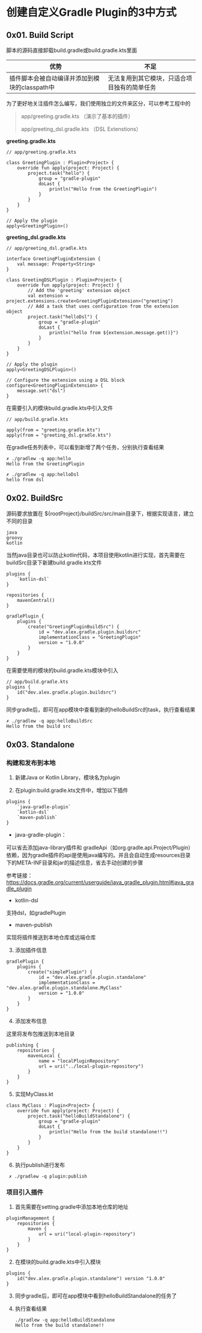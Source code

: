 # 创建自定义Gradle Plugin的3中方式



## 0x01. Build Script

脚本的源码直接卸载build.gradle或build.gradle.kts里面

| 优势                                          | 不足                                         |
| --------------------------------------------- | -------------------------------------------- |
| 插件脚本会被自动编译并添加到模块的classpath中 | 无法复用到其它模块，只适合项目独有的简单任务 |

为了更好地关注插件怎么编写，我们使用独立的文件来区分，可以参考工程中的

> app/greeting.gradle.kts （演示了基本的插件）
>
> app/greeting_dsl.gradle.kts （DSL Extenstions）

**greeting.gradle.kts**

```
// app/greeting.gradle.kts

class GreetingPlugin : Plugin<Project> {
    override fun apply(project: Project) {
        project.task("hello") {
            group = "gradle-plugin"
            doLast {
                println("Hello from the GreetingPlugin")
            }
        }
    }
}

// Apply the plugin
apply<GreetingPlugin>()
```

**greeting_dsl.gradle.kts**

```
// app/greeting_dsl.gradle.kts

interface GreetingPluginExtension {
    val message: Property<String>
}

class GreetingDSLPlugin : Plugin<Project> {
    override fun apply(project: Project) {
        // Add the 'greeting' extension object
        val extension = project.extensions.create<GreetingPluginExtension>("greeting")
        // Add a task that uses configuration from the extension object
        project.task("helloDsl") {
            group = "gradle-plugin"
            doLast {
                println("hello from ${extension.message.get()}")
            }
        }
    }
}

// Apply the plugin
apply<GreetingDSLPlugin>()

// Configure the extension using a DSL block
configure<GreetingPluginExtension> {
    message.set("dsl")
}
```



在需要引入的模块build.gradle.kts中引入文件

```
// app/build.gradle.kts

apply(from = "greeting.gradle.kts")
apply(from = "greeting_dsl.gradle.kts")
```

在gradle任务列表中，可以看到新增了两个任务，分别执行查看结果

```
✗ ./gradlew -q app:hello
Hello from the GreetingPlugin

✗ ./gradlew -q app:helloDsl
hello from dsl
```



## 0x02. BuildSrc

源码要求放置在 ${rootProject}/buildSrc/src/main目录下，根据实现语言，建立不同的目录

```
java
groovy
kotlin
```

当然java目录也可以防止kotlin代码，本项目使用kotlin进行实现，首先需要在buildSrc目录下新建build.gradle.kts文件

```
plugins {
    `kotlin-dsl`
}

repositories {
    mavenCentral()
}

gradlePlugin {
    plugins {
        create("GreetingPluginBuildSrc") {
            id = "dev.alex.gradle.plugin.buildsrc"
            implementationClass = "GreetingPlugin"
            version = "1.0.0"
        }
    }
}
```



在需要使用的模块的build.gradle.kts模块中引入

```
// app/build.gradle.kts
plugins {
    id("dev.alex.gradle.plugin.buildsrc")
}
```

同步gradle后，即可在app模块中查看到新的helloBuildSrc的task，执行查看结果

```
✗ ./gradlew -q app:helloBuildSrc
Hello from the build src
```



## 0x03. Standalone

### 构建和发布到本地

1. 新建Java or Kotlin Library，模块名为plugin

2. 在plugin:build.gradle.kts文件中，增加以下插件

```
plugins {
    `java-gradle-plugin`
    `kotlin-dsl`
    `maven-publish`
}
```

- java-gradle-plugin：

可以省去添加java-library插件和 gradleApi（如org.gradle.api.Project/Plugin）依赖，因为gradle插件的api是使用java编写的。并且会自动生成resources目录下的META-INF目录和jar的描述信息，省去手动创建的步骤

参考链接：https://docs.gradle.org/current/userguide/java_gradle_plugin.html#java_gradle_plugin



- kotlin-dsl

支持dsl，如gradlePlugin



- maven-publish

实现将插件推送到本地仓库或远端仓库



3. 添加插件信息

```
gradlePlugin {
    plugins {
        create("simplePlugin") {
            id = "dev.alex.gradle.plugin.standalone"
            implementationClass = "dev.alex.gradle.plugin.standalone.MyClass"
            version = "1.0.0"
        }
    }
}
```



4. 添加发布信息

这里将发布包推送到本地目录

```
publishing {
    repositories {
        mavenLocal {
            name = "localPluginRepository"
            url = uri("../local-plugin-repository")
        }
    }
}
```

5. 实现MyClass.kt

```
class MyClass : Plugin<Project> {
    override fun apply(project: Project) {
        project.task("helloBuildStandalone") {
            group = "gradle-plugin"
            doLast {
                println("Hello from the build standalone!!")
            }
        }
    }
}
```

6. 执行publish进行发布

```
 ✗ ./gradlew -q plugin:publish 
```



### 项目引入插件

1. 首先需要在setting.gradle中添加本地仓库的地址

```
pluginManagement {
    repositories {
        maven {
            url = uri("local-plugin-repository")
        }
    }
}
```

2. 在模块的build.gradle.kts中引入模块

```
plugins {
    id("dev.alex.gradle.plugin.standalone") version "1.0.0"
}
```

3. 同步gradle后，即可在app模块中看到helloBuildStandalone的任务了

4. 执行查看结果

   ```
   ./gradlew -q app:helloBuildStandalone
   Hello from the build standalone!!
   ```

   